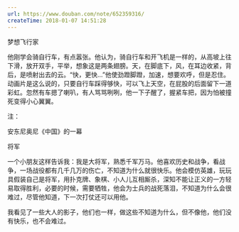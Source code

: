 ```yaml
---
url: https://www.douban.com/note/652359316/
createTime: 2018-01-07 14:51:28
---
```


梦想飞行家

他刚学会骑自行车，有点嚣张。他认为，骑自行车和开飞机是一样的，从高坡上往下滑，放开双手，平举，想象这是两条翅膀。天，在脚底下，风，在耳边收紧，背后，是喷射出去的云。“快，更快…”他使劲蹬脚蹬，加速，想要欢呼，但是忍住。动画片是这么说的，只要自行车踩得够快，可以飞上天空，在屁股的后面留下一道彩虹。忽然有车摁了喇叭，有人骂骂咧咧，他一下子醒了，握紧车把，因为怕被撞死变得小心翼翼。

注：

安东尼奥尼《中国》的一幕

将军

一个小朋友这样告诉我：我是大将军，熟悉千军万马。他喜欢历史和战争，看战争，一场战役都有几千几万的伤亡，不知道为什么就很快乐。他会模仿英雄，玩玩具假装自己是将军，用扑克牌、象棋、小人儿互相厮杀，深知不能让正义的一方轻易取得胜利，必要的时候，需要牺牲，他会为士兵的战死落泪，不知道为什么会很难过，尽管他知道，下一次打仗还可以用他。

我看见了一些大人的影子，他们也一样，做这些不知道为什么，但不像他，他们没有快乐，也不会难过。